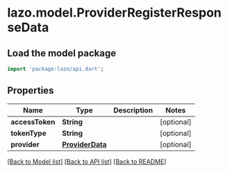 # lazo.model.ProviderRegisterResponseData

## Load the model package
```dart
import 'package:lazo/api.dart';
```

## Properties
Name | Type | Description | Notes
------------ | ------------- | ------------- | -------------
**accessToken** | **String** |  | [optional] 
**tokenType** | **String** |  | [optional] 
**provider** | [**ProviderData**](ProviderData.md) |  | [optional] 

[[Back to Model list]](../README.md#documentation-for-models) [[Back to API list]](../README.md#documentation-for-api-endpoints) [[Back to README]](../README.md)


